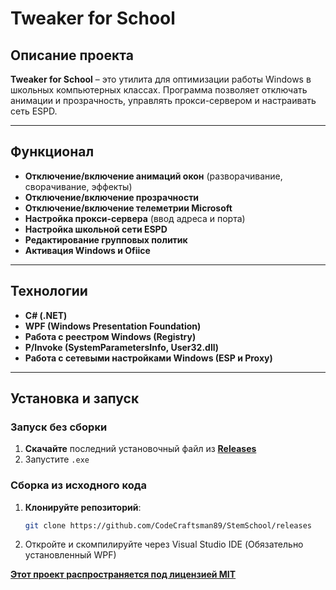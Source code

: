 ﻿# Tweaker for School

## Описание проекта
**Tweaker for School** – это утилита для оптимизации работы Windows в школьных компьютерных классах. Программа позволяет отключать анимации и прозрачность, управлять прокси-сервером и настраивать сеть ESPD.

---

## Функционал
- **Отключение/включение анимаций окон** (разворачивание, сворачивание, эффекты)  
- **Отключение/включение прозрачности**  
- **Отключение/включение телеметрии Microsoft**  
- **Настройка прокси-сервера** (ввод адреса и порта)  
- **Настройка школьной сети ESPD**
- **Редактирование групповых политик**
- **Активация Windows и Ofiice**

---

## Технологии
- **C# (.NET)**
- **WPF (Windows Presentation Foundation)**
- **Работа с реестром Windows (Registry)**
- **P/Invoke (SystemParametersInfo, User32.dll)**
- **Работа с сетевыми настройками Windows (ESP и Proxy)**

---

## Установка и запуск
### Запуск без сборки
1. **Скачайте** последний установочный файл из **[Releases](https://github.com/CodeCraftsman89/StemSchool/releases)**
2. Запустите `.exe`

### Сборка из исходного кода
1. **Клонируйте репозиторий**:
   ```sh
   git clone https://github.com/CodeCraftsman89/StemSchool/releases
2. Откройте и скомпилируйте через Visual Studio IDE (Обязательно установленный WPF)


**[Этот проект распространяется под лицензией MIT](https://github.com/CodeCraftsman89/StemSchool/blob/master/LICENSE.txt)**